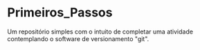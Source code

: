 # Primeiros_Passos
Um repositório simples com o intuito de completar uma atividade contemplando o software de versionamento "git".
